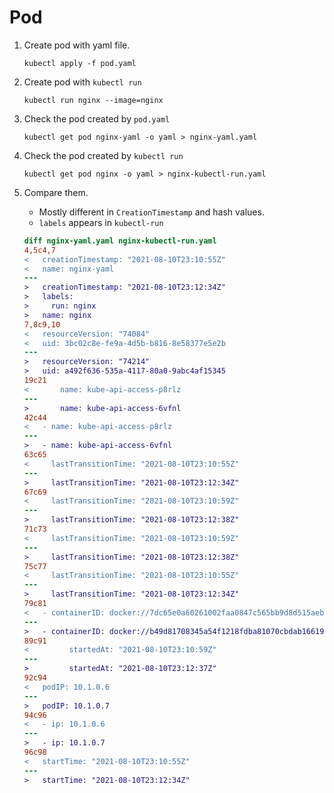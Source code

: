 # Pod

1. Create pod with yaml file.

    ```
    kubectl apply -f pod.yaml
    ```

1. Create pod with `kubectl run`
    ```
    kubectl run nginx --image=nginx
    ```

1. Check the pod created by `pod.yaml`

    ```
    kubectl get pod nginx-yaml -o yaml > nginx-yaml.yaml
    ```

1. Check the pod created by `kubectl run`
    ```
    kubectl get pod nginx -o yaml > nginx-kubectl-run.yaml
    ```
1. Compare them.

    - Mostly different in `CreationTimestamp` and hash values.
    - `labels` appears in `kubectl-run`

    ```diff
    diff nginx-yaml.yaml nginx-kubectl-run.yaml
    4,5c4,7
    <   creationTimestamp: "2021-08-10T23:10:55Z"
    <   name: nginx-yaml
    ---
    >   creationTimestamp: "2021-08-10T23:12:34Z"
    >   labels:
    >     run: nginx
    >   name: nginx
    7,8c9,10
    <   resourceVersion: "74084"
    <   uid: 3bc02c8e-fe9a-4d5b-b816-8e58377e5e2b
    ---
    >   resourceVersion: "74214"
    >   uid: a492f636-535a-4117-80a0-9abc4af15345
    19c21
    <       name: kube-api-access-p8rlz
    ---
    >       name: kube-api-access-6vfnl
    42c44
    <   - name: kube-api-access-p8rlz
    ---
    >   - name: kube-api-access-6vfnl
    63c65
    <     lastTransitionTime: "2021-08-10T23:10:55Z"
    ---
    >     lastTransitionTime: "2021-08-10T23:12:34Z"
    67c69
    <     lastTransitionTime: "2021-08-10T23:10:59Z"
    ---
    >     lastTransitionTime: "2021-08-10T23:12:38Z"
    71c73
    <     lastTransitionTime: "2021-08-10T23:10:59Z"
    ---
    >     lastTransitionTime: "2021-08-10T23:12:38Z"
    75c77
    <     lastTransitionTime: "2021-08-10T23:10:55Z"
    ---
    >     lastTransitionTime: "2021-08-10T23:12:34Z"
    79c81
    <   - containerID: docker://7dc65e0a60261002faa0847c565bb9d8d515aebc77ff31b7b8d1e5714757992c
    ---
    >   - containerID: docker://b49d81708345a54f1218fdba81070cbdab16619299de1160eaec6968af884ffb
    89c91
    <         startedAt: "2021-08-10T23:10:59Z"
    ---
    >         startedAt: "2021-08-10T23:12:37Z"
    92c94
    <   podIP: 10.1.0.6
    ---
    >   podIP: 10.1.0.7
    94c96
    <   - ip: 10.1.0.6
    ---
    >   - ip: 10.1.0.7
    96c98
    <   startTime: "2021-08-10T23:10:55Z"
    ---
    >   startTime: "2021-08-10T23:12:34Z"
    ```
